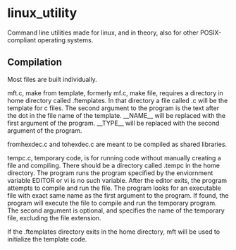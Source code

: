 # linux\_utility
Command line utilities made for linux, and in theory, also for other POSIX-compliant operating systems.
## Compilation
Most files are built individually.

mft.c, make from template, formerly mf.c, make file, requires a directory in home directory called .ftemplates.
In that directory a file called .c will be the template for c files.
The second argument to the program is the text after the dot in the file name of the template.
\_\_NAME\_\_ will be replaced with the first argument of the program.
\_\_TYPE\_\_ will be replaced with the second argument of the program.

fromhexdec.c and tohexdec.c are meant to be compiled as shared libraries.

tempc.c, temporary code, is for running code without manually creating a file and compiling.
There should be a directory called .tempc in the home directory.
The program runs the program specified by the enviornment variable EDITOR or vi is no such variable.
After the editor exits, the program attempts to compile and run the file.
The program looks for an executable file with exact same name as the first argument to the program.
If found, the program will execute the file to compile and run the temporary program.
The second argument is optional, and specifies the name of the temporary file, excluding the file extension.

If the .ftemplates directory exits in the home directory, mft will be used to initialize the template code.
